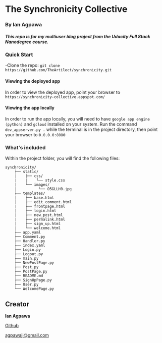 # The Synchronicity Collective
### By Ian Agpawa
##### This repo is for my multiuser blog project from the Udacity Full Stack Nanodegree course.    


### Quick Start
-Clone the repo: `git clone https://github.com/TheArtilect/synchronicity.git`

#### Viewing the deployed app
In order to view the deployed app, point your browser to `https://synchronicity-collective.appspot.com/`

#### Viewing the app locally
In order to run the app locally, you will need to have `google app engine (python)` and `gcloud` installed on your system.  Run the command `dev_appserver.py .` while the terminal is in the project directory, then point your browser to `0.0.0.0:8080`





### What's included
Within the project folder, you will find the following files:

```
synchronicity/
    ├── static/
    |    ├── css/
    |    |    └── style.css
    |    └── images/
    |          └── O5GLLH0.jpg
    ├── templates/
    |    ├── base.html
    |    ├── edit_comment.html
    |    ├── frontpage.html
    |    ├── login.html
    |    ├── new_post.html
    |    ├── permalink.html
    |    ├── sign_up.html
    |    └── welcome.html
    ├── app.yaml
    ├── Comment.py
    ├── Handler.py
    ├── index.yaml
    ├── Login.py
    ├── Logout.py
    ├── main.py
    ├── NewPostPage.py
    ├── Post.py
    ├── PostPage.py
    ├── README.md
    ├── SignUpPage.py
    ├── User.py
    └── WelcomePage.py
```

## Creator

**Ian Agpawa**


[Github](https://github.com/TheArtilect)

 agpawaji@gmail.com
